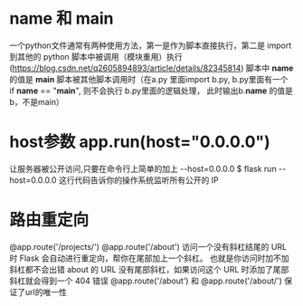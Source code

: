 # __name__ 和 __main__
一个python文件通常有两种使用方法，第一是作为脚本直接执行，第二是 import 到其他的 
python 脚本中被调用（模块重用）执行 (https://blog.csdn.net/q2605894893/article/details/82345814)
脚本中 __name__ 的值是 __main__
脚本被其他脚本调用时（在a.py 里面import b.py, b.py里面有一个 if __name__ == "__main__", 则不会执行
 b.py里面的逻辑处理， 此时输出b.__name__ 的值是b，不是main）
 
# host参数 app.run(host="0.0.0.0")
让服务器被公开访问,只要在命令行上简单的加上 --host=0.0.0.0
$ flask run --host=0.0.0.0
这行代码告诉你的操作系统监听所有公开的 IP 

# 路由重定向
@app.route('/projects/')
@app.route('/about')
访问一个没有斜杠结尾的 URL 时 Flask 会自动进行重定向，帮你在尾部加上一个斜杠。
也就是你访问时加不加斜杠都不会出错
about 的 URL 没有尾部斜杠，如果访问这个 URL 时添加了尾部斜杠就会得到一个 404 错误
@app.route('/about') 和 @app.route('/about/')
保证了url的唯一性



